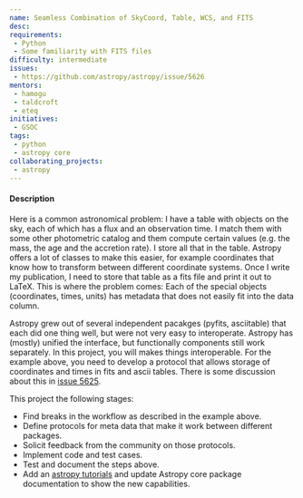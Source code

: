 ```yaml
---
name: Seamless Combination of SkyCoord, Table, WCS, and FITS
desc: 
requirements:
 - Python
 - Some familiarity with FITS files
difficulty: intermediate
issues:
 - https://github.com/astropy/astropy/issue/5626
mentors: 
 - hamogu
 - taldcroft
 - eteq
initiatives:
 - GSOC
tags:
 - python
 - astropy core
collaborating_projects:
 - astropy
---
```


#### Description

Here is a common astronomical problem: I have a table with objects on the sky, each of which has a flux and an observation time. I match them with some other photometric  catalog and them compute certain values (e.g. the mass, the age and the accretion rate). I store all that in the table. Astropy offers a lot of classes to make this easier, for example coordinates that know how to transform between different coordinate systems.
Once I write my publication, I need to store that table as a fits file and print it out to LaTeX. This is where the problem comes: Each of the special objects (coordinates, times, units) has metadata that does not easily fit into the data column.

Astropy grew out of several independent pacakges (pyfits, asciitable) that each did one thing well, but were not very easy to interoperate. Astropy has (mostly) unified the interface, but functionally components still work separately. In this project, you will makes things interoperable. For the example above, you need to develop a protocol that allows storage of coordinates and times in fits and ascii tables.
There is some discussion about this in [issue 5625](https://github.com/astropy/astropy/issues/5626).

This project the following stages:

- Find breaks in the workflow as described in the example above.
- Define protocols for meta data that make it work between different packages.
- Solicit feedback from the community on those protocols.
- Implement code and test cases. 
- Test and document the steps above.
- Add an [astropy tutorials](http://tutorials.astropy.org) and update Astropy core package documentation to show the new capabilities.
